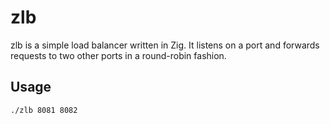 # zlb

zlb is a simple load balancer written in Zig. It listens on a port and forwards requests to two other ports in a round-robin fashion.

## Usage

```
./zlb 8081 8082
```
